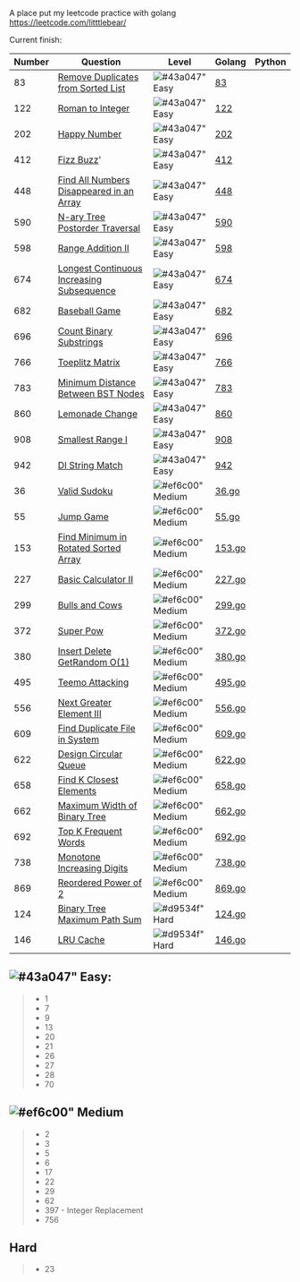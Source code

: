 A place put my leetcode practice with golang
https://leetcode.com/litttlebear/

Current finish:

|Number|Question|Level|Golang|Python|
|---|---|---|---|---|
|83|[Remove Duplicates from Sorted List](https://leetcode.com/problems/remove-duplicates-from-sorted-list)|![#43a047"](https://placehold.it/15/43a047/000000?text=+) Easy|[83](https://github.com/ji394vul3m6/go-leetcode-practice/blob/master/solutions/83.go)||
|122|[Roman to Integer](https://leetcode.com/problems/roman-to-integer/)|![#43a047"](https://placehold.it/15/43a047/000000?text=+) Easy|[122](https://github.com/ji394vul3m6/go-leetcode-practice/blob/master/solutions/122.go)||
|202|[Happy Number](https://leetcode.com/problems/happy-number/submissions/)|![#43a047"](https://placehold.it/15/43a047/000000?text=+) Easy|[202](https://github.com/ji394vul3m6/go-leetcode-practice/blob/master/solutions/202.go)||
|412|[Fizz Buzz](https://leetcode.com/problems/fizz-buzz/)'|![#43a047"](https://placehold.it/15/43a047/000000?text=+) Easy|[412](https://github.com/ji394vul3m6/go-leetcode-practice/blob/master/solutions/412.go)||
|448|[Find All Numbers Disappeared in an Array](https://leetcode.com/problems/find-all-numbers-disappeared-in-an-array/)|![#43a047"](https://placehold.it/15/43a047/000000?text=+) Easy|[448](https://github.com/ji394vul3m6/go-leetcode-practice/blob/master/solutions/448.go)||
|590|[N-ary Tree Postorder Traversal](https://leetcode.com/problems/n-ary-tree-postorder-traversal/)|![#43a047"](https://placehold.it/15/43a047/000000?text=+) Easy|[590](https://github.com/ji394vul3m6/go-leetcode-practice/blob/master/solutions/590.go)||
|598|[Range Addition II](https://leetcode.com/problems/range-addition-ii/)|![#43a047"](https://placehold.it/15/43a047/000000?text=+) Easy|[598](https://github.com/ji394vul3m6/go-leetcode-practice/blob/master/solutions/598.go)||
|674|[Longest Continuous Increasing Subsequence](https://leetcode.com/problems/longest-continuous-increasing-subsequence)|![#43a047"](https://placehold.it/15/43a047/000000?text=+) Easy|[674](https://github.com/ji394vul3m6/go-leetcode-practice/blob/master/solutions/674.go)||
|682|[Baseball Game](https://leetcode.com/problems/baseball-game/)|![#43a047"](https://placehold.it/15/43a047/000000?text=+) Easy|[682](https://github.com/ji394vul3m6/go-leetcode-practice/blob/master/solutions/682.go)||
|696|[Count Binary Substrings](https://leetcode.com/problems/count-binary-substrings/)|![#43a047"](https://placehold.it/15/43a047/000000?text=+) Easy|[696](https://github.com/ji394vul3m6/go-leetcode-practice/blob/master/solutions/696.go)||
|766|[Toeplitz Matrix](https://leetcode.com/problems/toeplitz-matrix/description/)|![#43a047"](https://placehold.it/15/43a047/000000?text=+) Easy|[766](https://github.com/ji394vul3m6/go-leetcode-practice/blob/master/solutions/766.go)||
|783|[Minimum Distance Between BST Nodes](https://leetcode.com/problems/minimum-distance-between-bst-nodes/description/)|![#43a047"](https://placehold.it/15/43a047/000000?text=+) Easy|[783](https://github.com/ji394vul3m6/go-leetcode-practice/blob/master/solutions/783.go)||
|860|[Lemonade Change](https://leetcode.com/problems/lemonade-change/)|![#43a047"](https://placehold.it/15/43a047/000000?text=+) Easy|[860](https://github.com/ji394vul3m6/go-leetcode-practice/blob/master/solutions/860.go)||
|908|[Smallest Range I](https://leetcode.com/problems/smallest-range-i/)|![#43a047"](https://placehold.it/15/43a047/000000?text=+) Easy|[908](https://github.com/ji394vul3m6/go-leetcode-practice/blob/master/solutions/908.go)||
|942|[DI String Match](https://leetcode.com/problems/di-string-match/)|![#43a047"](https://placehold.it/15/43a047/000000?text=+) Easy|[942](https://github.com/ji394vul3m6/go-leetcode-practice/blob/master/solutions/942.go)||
|36|[Valid Sudoku](https://leetcode.com/problems/valid-sudoku/)|![#ef6c00"](https://placehold.it/15/ef6c00/000000?text=+) Medium|[36.go](https://github.com/ji394vul3m6/go-leetcode-practice/blob/master/solutions/36.go)||
|55|[Jump Game](https://leetcode.com/problems/jump-game)|![#ef6c00"](https://placehold.it/15/ef6c00/000000?text=+) Medium|[55.go](https://github.com/ji394vul3m6/go-leetcode-practice/blob/master/solutions/55.go)||
|153|[Find Minimum in Rotated Sorted Array](https://leetcode.com/problems/find-minimum-in-rotated-sorted-array/)|![#ef6c00"](https://placehold.it/15/ef6c00/000000?text=+) Medium|[153.go](https://github.com/ji394vul3m6/go-leetcode-practice/blob/master/solutions/153.go)||
|227|[Basic Calculator II](https://leetcode.com/problems/basic-calculator-ii/description/)|![#ef6c00"](https://placehold.it/15/ef6c00/000000?text=+) Medium|[227.go](https://github.com/ji394vul3m6/go-leetcode-practice/blob/master/solutions/227.go)||
|299|[Bulls and Cows](https://leetcode.com/problems/bulls-and-cows/description/)|![#ef6c00"](https://placehold.it/15/ef6c00/000000?text=+) Medium|[299.go](https://github.com/ji394vul3m6/go-leetcode-practice/blob/master/solutions/299.go)||
|372|[Super Pow](https://leetcode.com/problems/super-pow/)|![#ef6c00"](https://placehold.it/15/ef6c00/000000?text=+) Medium|[372.go](https://github.com/ji394vul3m6/go-leetcode-practice/blob/master/solutions/372.go)||
|380|[Insert Delete GetRandom O(1)](https://leetcode.com/problems/insert-delete-getrandom-o1/)|![#ef6c00"](https://placehold.it/15/ef6c00/000000?text=+) Medium|[380.go](https://github.com/ji394vul3m6/go-leetcode-practice/blob/master/solutions/380.go)||
|495|[Teemo Attacking](https://leetcode.com/problems/teemo-attacking/description/)|![#ef6c00"](https://placehold.it/15/ef6c00/000000?text=+) Medium|[495.go](https://github.com/ji394vul3m6/go-leetcode-practice/blob/master/solutions/495.go)||
|556|[Next Greater Element III](https://leetcode.com/problems/next-greater-element-iii/description/)|![#ef6c00"](https://placehold.it/15/ef6c00/000000?text=+) Medium|[556.go](https://github.com/ji394vul3m6/go-leetcode-practice/blob/master/solutions/556.go)||
|609|[Find Duplicate File in System](https://leetcode.com/problems/find-duplicate-file-in-system/)|![#ef6c00"](https://placehold.it/15/ef6c00/000000?text=+) Medium|[609.go](https://github.com/ji394vul3m6/go-leetcode-practice/blob/master/solutions/609.go)||
|622|[Design Circular Queue](https://leetcode.com/problems/design-circular-queue/)|![#ef6c00"](https://placehold.it/15/ef6c00/000000?text=+) Medium|[622.go](https://github.com/ji394vul3m6/go-leetcode-practice/blob/master/solutions/622.go)||
|658|[Find K Closest Elements](https://leetcode.com/problems/find-k-closest-elements)|![#ef6c00"](https://placehold.it/15/ef6c00/000000?text=+) Medium|[658.go](https://github.com/ji394vul3m6/go-leetcode-practice/blob/master/solutions/658.go)||
|662|[Maximum Width of Binary Tree](https://leetcode.com/problems/maximum-width-of-binary-tree/description/)|![#ef6c00"](https://placehold.it/15/ef6c00/000000?text=+) Medium|[662.go](https://github.com/ji394vul3m6/go-leetcode-practice/blob/master/solutions/662.go)||
|692|[Top K Frequent Words](https://leetcode.com/problems/top-k-frequent-words/description/)|![#ef6c00"](https://placehold.it/15/ef6c00/000000?text=+) Medium|[692.go](https://github.com/ji394vul3m6/go-leetcode-practice/blob/master/solutions/692.go)||
|738|[Monotone Increasing Digits](https://leetcode.com/problems/monotone-increasing-digits/)|![#ef6c00"](https://placehold.it/15/ef6c00/000000?text=+) Medium|[738.go](https://github.com/ji394vul3m6/go-leetcode-practice/blob/master/solutions/738.go)||
|869|[Reordered Power of 2](https://leetcode.com/problems/reordered-power-of-2)|![#ef6c00"](https://placehold.it/15/ef6c00/000000?text=+) Medium|[869.go](https://github.com/ji394vul3m6/go-leetcode-practice/blob/master/solutions/869.go)||
|124|[Binary Tree Maximum Path Sum](https://leetcode.com/problems/binary-tree-maximum-path-sum)|![#d9534f"](https://placehold.it/15/d9534f/000000?text=+) Hard|[124.go](https://github.com/ji394vul3m6/go-leetcode-practice/blob/master/solutions/124.go)||
|146|[LRU Cache](https://leetcode.com/problems/lru-cache)|![#d9534f"](https://placehold.it/15/d9534f/000000?text=+) Hard|[146.go](https://github.com/ji394vul3m6/go-leetcode-practice/blob/master/solutions/146.go)|| 

![#43a047"](https://placehold.it/15/43a047/000000?text=+) Easy:
---------------
> * 1
> * 7
> * 9
> * 13 
> * 20
> * 21
> * 26
> * 27
> * 28
> * 70

![#ef6c00"](https://placehold.it/15/ef6c00/000000?text=+) Medium
---------------
> * 2
> * 3
> * 5
> * 6
> * 17
> * 22
> * 29
> * 62
> * 397 - Integer Replacement
> * 756


Hard
---------------
> * 23
